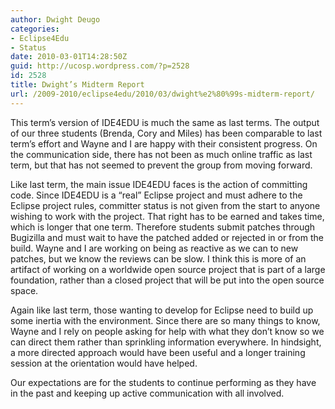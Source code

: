 ```yaml
---
author: Dwight Deugo
categories:
- Eclipse4Edu
- Status
date: 2010-03-01T14:28:50Z
guid: http://ucosp.wordpress.com/?p=2528
id: 2528
title: Dwight’s Midterm Report
url: /2009-2010/eclipse4edu/2010/03/dwight%e2%80%99s-midterm-report/
---
```


This term’s version of IDE4EDU is much the same as last terms. The output of our three students (Brenda, Cory and Miles) has been comparable to last term’s effort and Wayne and I are happy with their consistent progress. On the communication side, there has not been as much online traffic as last term, but that has not seemed to prevent the group from moving forward.

Like last term, the main issue IDE4EDU faces is the action of committing code. Since IDE4EDU is a “real” Eclipse project and must adhere to the Eclipse project rules, committer status is not given from the start to anyone wishing to work with the project. That right has to be earned and takes time, which is longer that one term. Therefore students submit patches through Bugizilla and must wait to have the patched added or rejected in or from the build. Wayne and I are working on being as reactive as we can to new patches, but we know the reviews can be slow. I think this is more of an artifact of working on a worldwide open source project that is part of a large foundation, rather than a closed project that will be put into the open source space.

Again like last term, those wanting to develop for Eclipse need to build up some inertia with the environment. Since there are so many things to know, Wayne and I rely on people asking for help with what they don’t know so we can direct them rather than sprinkling information everywhere. In hindsight, a more directed approach would have been useful and a longer training session at the orientation would have helped.

Our expectations are for the students to continue performing as they have in the past and keeping up active communication with all involved.